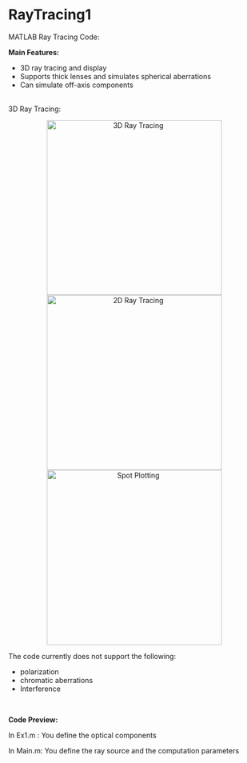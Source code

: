 # RayTracing1

MATLAB Ray Tracing Code:

<b>Main Features:</b>
* 3D ray tracing and display
* Supports thick lenses and simulates spherical aberrations 
* Can simulate off-axis components
<br>
3D Ray Tracing:

<p align="center">
  <img src="https://user-images.githubusercontent.com/49459541/95596533-2dfdb900-0a56-11eb-8c9b-fac2d2208e8e.PNG" width="350" title="3D Ray Tracing">
  <img src="https://user-images.githubusercontent.com/49459541/95596560-3524c700-0a56-11eb-9576-c322b56f469a.PNG" width="350" title="2D Ray Tracing">
  <img src="https://user-images.githubusercontent.com/49459541/95596548-3229d680-0a56-11eb-94b2-8dfd42ab4519.PNG" width="350" title="Spot Plotting">
</p>


The code currently does not support the following:
* polarization
* chromatic aberrations
* Interference
<br>

<b>Code Preview:</b>

In Ex1.m : You define the optical components

In Main.m: You define the ray source and the computation parameters


